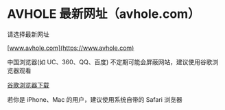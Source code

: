 # AVHOLE 最新网址（avhole.com）

请选择最新网址

[www.avhole.com](https://www.avhole.com)

中国浏览器(如 UC、360、QQ、百度) 不定期可能会屏蔽网站，建议使用谷歌浏览器观看

[谷歌浏览器下载](https://www.google.cn/chrome/)

若你是 iPhone、Mac 的用户，建议使用系统自带的 Safari 浏览器

